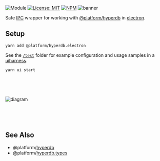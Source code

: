 ![Module](https://img.shields.io/badge/%40platform-hyperdb.electron-%23EA4E7E.svg)
[![License: MIT](https://img.shields.io/badge/license-MIT-blue.svg)](https://opensource.org/licenses/MIT)
[![NPM](https://img.shields.io/npm/v/@platform/hyperdb.electron.svg?colorB=blue&style=flat)](https://www.npmjs.com/package/@platform/hyperdb.electron)
![banner](https://user-images.githubusercontent.com/185555/56085485-33496a00-5e98-11e9-8ec8-992d5687a955.png)

Safe [IPC](https://electronjs.org/docs/api/ipc-renderer) wrapper for working with [@platform/hyperdb](../hyperdb) in [electron](https://electronjs.org).


## Setup

    yarn add @platform/hyperdb.electron

See the [`/test`](./test) folder for example configuration and usage samples in a [uiharness](https://uiharness.com).

    yarn ui start

<p>&nbsp;<p><p>&nbsp;<p>

![diagram](https://user-images.githubusercontent.com/185555/56322016-03fa6c00-61bc-11e9-8aa3-2a365e4fd3cb.png)

<p>&nbsp;<p><p>&nbsp;<p>

## See Also

- @platform/[hyperdb](../hyperdb)
- @platform/[hyperdb.types](../hyperdb.types)
